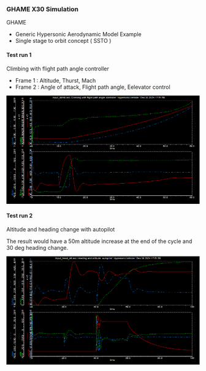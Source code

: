 ### GHAME X30 Simulation

GHAME 
- Generic Hypersonic Aerodynamic Model Example
- Single stage to orbit concept ( SSTO )

#### Test run 1
Climbing with flight path angle controller

- Frame 1 : Altitude, Thurst, Mach
- Frame 2 : Angle of attack, Flight path angle, Eelevator control

![](./climbing-with-flight-path-angle.bmp)

#### Test run 2
Altitude and heading change with autopilot

The result would have a 50m altitude increase at the end of the cycle and 30 deg heading change.

![](./altitude-heading-control.bmp)


